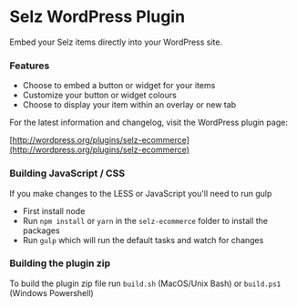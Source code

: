 # Selz WordPress Plugin

Embed your Selz items directly into your WordPress site.

### Features

- Choose to embed a button or widget for your items
- Customize your button or widget colours
- Choose to display your item within an overlay or new tab

For the latest information and changelog, visit the WordPress plugin page:

[http://wordpress.org/plugins/selz-ecommerce](http://wordpress.org/plugins/selz-ecommerce)

### Building JavaScript / CSS

If you make changes to the LESS or JavaScript you'll need to run gulp

- First install node
- Run `npm install` or `yarn` in the `selz-ecommerce` folder to install the packages
- Run `gulp` which will run the default tasks and watch for changes

### Building the plugin zip

To build the plugin zip file run `build.sh` (MacOS/Unix Bash) or `build.ps1` (Windows Powershell)
